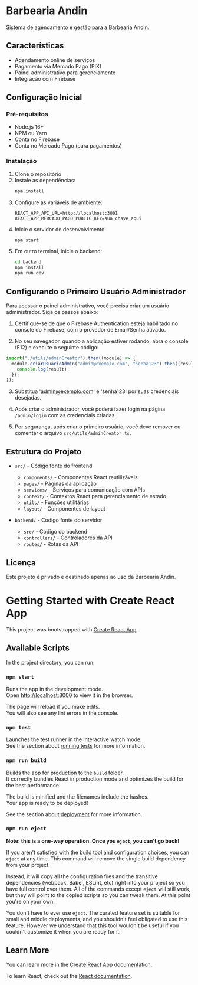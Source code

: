 # Barbearia Andin

Sistema de agendamento e gestão para a Barbearia Andin.

## Características

- Agendamento online de serviços
- Pagamento via Mercado Pago (PIX)
- Painel administrativo para gerenciamento
- Integração com Firebase

## Configuração Inicial

### Pré-requisitos

- Node.js 16+
- NPM ou Yarn
- Conta no Firebase
- Conta no Mercado Pago (para pagamentos)

### Instalação

1. Clone o repositório
2. Instale as dependências:
   ```bash
   npm install
   ```
3. Configure as variáveis de ambiente:
   ```
   REACT_APP_API_URL=http://localhost:3001
   REACT_APP_MERCADO_PAGO_PUBLIC_KEY=sua_chave_aqui
   ```
4. Inicie o servidor de desenvolvimento:
   ```bash
   npm start
   ```
5. Em outro terminal, inicie o backend:
   ```bash
   cd backend
   npm install
   npm run dev
   ```

## Configurando o Primeiro Usuário Administrador

Para acessar o painel administrativo, você precisa criar um usuário administrador. Siga os passos abaixo:

1. Certifique-se de que o Firebase Authentication esteja habilitado no console do Firebase, com o provedor de Email/Senha ativado.

2. No seu navegador, quando a aplicação estiver rodando, abra o console (F12) e execute o seguinte código:

```javascript
import("./utils/adminCreator").then((module) => {
  module.criarUsuarioAdmin("admin@exemplo.com", "senha123").then((result) => {
    console.log(result);
  });
});
```

3. Substitua 'admin@exemplo.com' e 'senha123' por suas credenciais desejadas.

4. Após criar o administrador, você poderá fazer login na página `/admin/login` com as credenciais criadas.

5. Por segurança, após criar o primeiro usuário, você deve remover ou comentar o arquivo `src/utils/adminCreator.ts`.

## Estrutura do Projeto

- `src/` - Código fonte do frontend

  - `components/` - Componentes React reutilizáveis
  - `pages/` - Páginas da aplicação
  - `services/` - Serviços para comunicação com APIs
  - `context/` - Contextos React para gerenciamento de estado
  - `utils/` - Funções utilitárias
  - `layout/` - Componentes de layout

- `backend/` - Código fonte do servidor
  - `src/` - Código do backend
  - `controllers/` - Controladores da API
  - `routes/` - Rotas da API

## Licença

Este projeto é privado e destinado apenas ao uso da Barbearia Andin.

# Getting Started with Create React App

This project was bootstrapped with [Create React App](https://github.com/facebook/create-react-app).

## Available Scripts

In the project directory, you can run:

### `npm start`

Runs the app in the development mode.\
Open [http://localhost:3000](http://localhost:3000) to view it in the browser.

The page will reload if you make edits.\
You will also see any lint errors in the console.

### `npm test`

Launches the test runner in the interactive watch mode.\
See the section about [running tests](https://facebook.github.io/create-react-app/docs/running-tests) for more information.

### `npm run build`

Builds the app for production to the `build` folder.\
It correctly bundles React in production mode and optimizes the build for the best performance.

The build is minified and the filenames include the hashes.\
Your app is ready to be deployed!

See the section about [deployment](https://facebook.github.io/create-react-app/docs/deployment) for more information.

### `npm run eject`

**Note: this is a one-way operation. Once you `eject`, you can't go back!**

If you aren't satisfied with the build tool and configuration choices, you can `eject` at any time. This command will remove the single build dependency from your project.

Instead, it will copy all the configuration files and the transitive dependencies (webpack, Babel, ESLint, etc) right into your project so you have full control over them. All of the commands except `eject` will still work, but they will point to the copied scripts so you can tweak them. At this point you're on your own.

You don't have to ever use `eject`. The curated feature set is suitable for small and middle deployments, and you shouldn't feel obligated to use this feature. However we understand that this tool wouldn't be useful if you couldn't customize it when you are ready for it.

## Learn More

You can learn more in the [Create React App documentation](https://facebook.github.io/create-react-app/docs/getting-started).

To learn React, check out the [React documentation](https://reactjs.org/).
